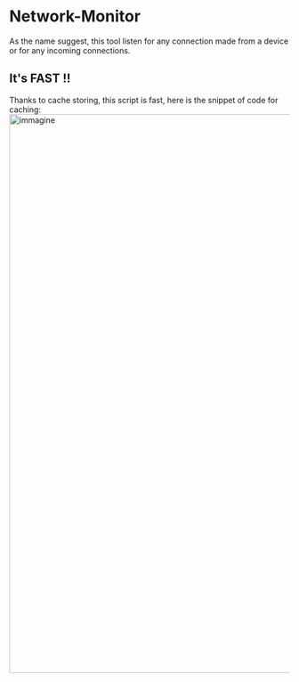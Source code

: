 # Network-Monitor
As the name suggest, this tool listen for any connection made from a device or for any incoming connections.

## It's FAST !!
Thanks to cache storing, this script is fast, here is the snippet of code for caching:
<img width="1294" height="1004" alt="immagine" src="https://github.com/user-attachments/assets/fe9d9899-1acd-458f-90aa-88a1ac8d3656" />
